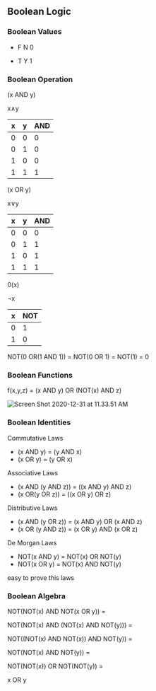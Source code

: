 ## Boolean Logic



### Boolean Values

- F N 0

- T Y 1





### Boolean Operation

(x AND y)

x$\land$y

  

| x    | y    | AND  |
| ---- | ---- | ---- |
| 0    | 0    | 0    |
| 0    | 1    | 0    |
| 1    | 0    | 0    |
| 1    | 1    | 1    |





(x OR y)

x$\lor$y

| x    | y    | AND  |
| ---- | ---- | ---- |
| 0    | 0    | 0    |
| 0    | 1    | 1    |
| 1    | 0    | 1    |
| 1    | 1    | 1    |





0(x)

$\lnot$x

| x    | NOT  |
| ---- | ---- |
| 0    | 1    |
| 1    | 0    |





NOT(0 OR(1 AND 1)) = NOT(0 OR 1) = NOT(1) = 0





### Boolean Functions

f(x,y,z) = (x AND y) OR (NOT(x) AND z)

![Screen Shot 2020-12-31 at 11.33.51 AM](https://loyioblog.oss-cn-beijing.aliyuncs.com/LoyioBlog/f8KTFl.png)





### Boolean Identities



Commutative Laws

- (x AND y) = (y AND x)
- (x OR y) = (y OR x)



Associative Laws

- (x AND (y AND z)) = ((x AND y) AND z)
- (x OR(y OR z)) = ((x OR y) OR z)



Distributive Laws

- (x AND (y OR z)) = (x AND y) OR (x AND z)
- (x OR (y AND z)) = (x OR y) AND (x OR z)



De Morgan Laws

- NOT(x AND y) = NOT(x) OR NOT(y)
- NOT(x OR y) = NOT(x) AND NOT(y)



easy to prove this laws







### Boolean Algebra

NOT(NOT(x) AND NOT(x OR y)) = 

NOT(NOT(x) AND (NOT(x) AND NOT(y))) = 

NOT((NOT(x) AND NOT(x)) AND NOT(y)) = 

NOT(NOT(x) AND NOT(y)) = 

NOT(NOT(x)) OR NOT(NOT(y)) =

x OR y